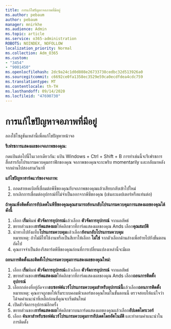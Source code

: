 ```yaml
---
title: การแก้ไขปัญหาจอภาพที่มีอยู่
ms.author: pebaum
author: pebaum
manager: mnirkhe
ms.audience: Admin
ms.topic: article
ms.service: o365-administration
ROBOTS: NOINDEX, NOFOLLOW
localization_priority: Normal
ms.collection: Adm_O365
ms.custom:
- "3454"
- "9001450"
ms.openlocfilehash: 2dc9a24c1d0d808e26733738cedbc32d513926a0
ms.sourcegitcommit: c6692ce0fa1358ec3529e59ca0ecdfdea4cdc759
ms.translationtype: MT
ms.contentlocale: th-TH
ms.lasthandoff: 09/14/2020
ms.locfileid: "47690730"
---
```

# <a name="troubleshoot-an-existing-monitor"></a>การแก้ไขปัญหาจอภาพที่มีอยู่

ลองใช้โซลูชันเหล่านี้เพื่อแก้ไขปัญหาหน้าจอ 

**รีเฟรชการแสดงผลของจอภาพของคุณ:**

กดแป้นต่อไปนี้ในเวลาเดียวกัน: แป้น Windows + Ctrl + Shift + B การทำเช่นนี้จะรีเฟรชการสื่อสารกับโปรแกรมควบคุมกราฟิกของคุณ จอภาพของคุณจะกะพริบ momentarily และกลับมาหลังจากผ่านไปสองสามวินาที

**แก้ไขปัญหาฮาร์ดแวร์ของจอภาพ:**

1. ถอดสายเคเบิลที่เชื่อมต่อพีซีของคุณกับจอภาพของคุณแล้วเสียบกลับเข้าไปใหม่
2. ยกเลิกการเชื่อมต่ออุปกรณ์ที่ไม่จำเป็นออกจากพีซีของคุณ (เช่นอะแดปเตอร์หรือแท่นต่อ)

**ถ้าคุณเพิ่งติดตั้งการอัปเดตในพีซีของคุณคุณสามารถย้อนกลับโปรแกรมควบคุมการแสดงผลของคุณได้ดังนี้**

1. เลือก **เริ่ม**พิมพ์ **ตัวจัดการอุปกรณ์**แล้วเลือก **ตัวจัดการอุปกรณ์** จากผลลัพธ์
2. ขยายส่วนของ**การ์ดแสดงผล**ให้คลิกขวาที่การ์ดแสดงผลของคุณ Ands เลือก**คุณสมบัติ**
3. นำทางไปยังแท็บ**โปรแกรมควบคุม**แล้วเลือก**ย้อนกลับโปรแกรมควบคุม** <br>
หมายเหตุ: ถ้าไม่มีให้ใช้งานหรือเป็นสีเทาให้เลือก **ไม่ใช่** จากตัวเลือกด้านล่างเพื่อย้ายไปยังขั้นตอนถัดไป
4. คุณอาจจำเป็นต้องรีสตาร์ตพีซีของคุณก่อนที่การเปลี่ยนแปลงเหล่านี้จะมีผล

**ถอนการติดตั้งและติดตั้งโปรแกรมควบคุมการแสดงผลของคุณใหม่:**

1. เลือก **เริ่ม**พิมพ์ **ตัวจัดการอุปกรณ์**แล้วเลือก **ตัวจัดการอุปกรณ์** จากผลลัพธ์
2. ขยายส่วนของ**การ์ดแสดงผล**ให้คลิกขวาที่การ์ดแสดงผลของคุณ Ands เลือก**ถอนการติดตั้งอุปกรณ์** 
3. เลือกกล่องที่อยู่ถัดจาก**ลบซอฟต์แวร์โปรแกรมควบคุมสำหรับอุปกรณ์นี้**แล้วเลือก**ถอนการติดตั้ง**<br>
หมายเหตุ: คุณอาจถูกขอให้เริ่มระบบคอมพิวเตอร์ของคุณใหม่ในขั้นตอนนี้ ตรวจสอบให้แน่ใจว่าได้จดคำแนะนำที่เหลือก่อนที่คุณจะเริ่มต้นใหม่
4. เปิดตัวจัดการอุปกรณ์อีกครั้ง
5. ขยายส่วนของ**การ์ดแสดงผล**ให้คลิกขวาบนการ์ดแสดงผลของคุณแล้วเลือก**อัปเดตไดรเวอร์**
6. เลือก **ค้นหาสำหรับซอฟต์แวร์โปรแกรมควบคุมการอัปเดตโดยอัตโนมัติ** และทำตามคำแนะนำในการติดตั้ง